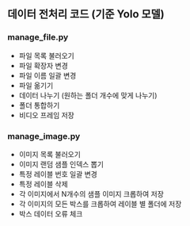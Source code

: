 ## 데이터 전처리 코드 (기준 Yolo 모델)

### manage_file.py
* 파일 목록 불러오기
* 파일 확장자 변경
* 파일 이름 일괄 변경
* 파일 옮기기
* 데이터 나누기 (원하는 폴더 개수에 맞게 나누기)
* 폴더 통합하기
* 비디오 프레임 저장

### manage_image.py
* 이미지 목록 불러오기
* 이미지 랜덤 샘플 인덱스 뽑기
* 특정 레이블 번호 일괄 변경
* 특정 레이블 삭제
* 각 이미지에서 N개수의 샘플 이미지 크롭하여 저장
* 각 이미지의 모든 박스를 크롭하여 레이블 별 폴더에 저장
* 박스 데이터 오류 체크
